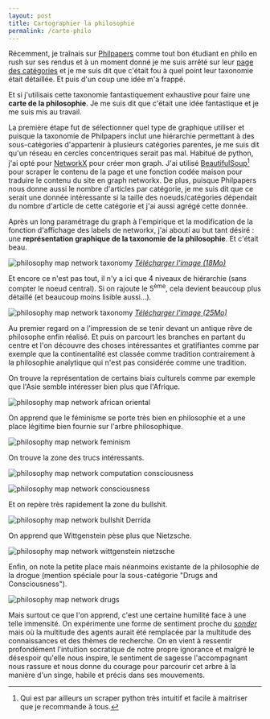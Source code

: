 ```yaml
---
layout: post
title: Cartographier la philosophie
permalink: /carte-philo
---
```


Récemment, je traînais sur [Philpapers](http://philpapers.org) comme tout bon étudiant en philo en rush sur ses rendus et à un moment donné je me suis arrêté sur leur [page des catégories](http://philpapers.org/browse/all) et je me suis dit que c'était fou à quel point leur taxonomie était détaillée. Et puis d'un coup une idée m'a frappé.

Et si j'utilisais cette taxonomie fantastiquement exhaustive pour faire une **carte de la philosophie**. Je me suis dit que c'était une idée fantastique et je me suis mis au travail.

La première étape fut de sélectionner quel type de graphique utiliser et puisque la taxonomie de Philpapers inclut une hiérarchie permettant à des sous-catégories d'appartenir à plusieurs catégories parentes, je me suis dit qu'un réseau en cercles concentriques serait pas mal. Habitué de python, j'ai opté pour [NetworkX](https://networkx.github.io/) pour créer mon graph. J'ai utilisé [BeautifulSoup](https://www.crummy.com/software/BeautifulSoup/bs4/doc/)[^fn-beautsoup] pour scraper le contenu de la page et une fonction codée maison pour traduire le contenu du site en graph networkx. De plus, puisque Philpapers nous donne aussi le nombre d'articles par catégorie, je me suis dit que ce serait une donnée intéressante si la taille des noeuds/catégories dépendait du nombre d'article de cette catégorie et j'ai aussi agrégé cette donnée.

Après un long paramétrage du graph à l'empirique et la modification de la fonction d'affichage des labels de networkx, j'ai abouti au but tant désiré : une **représentation graphique de la taxonomie de la philosophie**. Et c'était beau.

![philosophy map network taxonomy](/images/philo4layersthumbnail.jpg)
*[Télécharger l'image (18Mo)](/images/philo4layers.jpg)*

Et encore ce n'est pas tout, il n'y a ici que 4 niveaux de hiérarchie (sans compter le noeud central). Si on rajoute le 5<sup>ème</sup>, cela devient beaucoup plus détaillé (et beaucoup moins lisible aussi...).

![philosophy map network taxonomy](/images/philo5layersthumbnail.jpg)
*[Télécharger l'image (25Mo)](/images/graph5layersdebugeddown.jpg)*

Au premier regard on a l'impression de se tenir devant un antique rêve de philosophe enfin réalisé. Et puis on parcourt les branches en partant du centre et l'on découvre des choses intéressantes et gratifiantes comme par exemple que la continentalité est classée comme tradition contrairement à la philosophie analytique qui n'est pas considérée comme une tradition.

On trouve la représentation de certains biais culturels comme par exemple que l'Asie semble intéresser bien plus que l'Afrique.

![philosophy map network african oriental](https://github.com/valentinlageard/valentinlageard.github.io/raw/master/images/philoafroasia.jpg)

On apprend que le féminisme se porte très bien en philosophie et a une place légitime bien fournie sur l'arbre philosophique.

![philosophy map network feminism](https://github.com/valentinlageard/valentinlageard.github.io/raw/master/images/philofeminism.jpg)

On trouve la zone des trucs intéressants.

![philosophy map network computation consciousness](https://github.com/valentinlageard/valentinlageard.github.io/raw/master/images/philocool.jpg)

![philosophy map network consciousness ](https://github.com/valentinlageard/valentinlageard.github.io/raw/master/images/philoconscious.jpg)

Et on repère très rapidement la zone du bullshit.

![philosophy map network bullshit Derrida](https://github.com/valentinlageard/valentinlageard.github.io/raw/master/images/philobullshit.jpg)

On apprend que Wittgenstein pèse plus que Nietzsche.

![philosophy map network wittgenstein nietzsche](https://github.com/valentinlageard/valentinlageard.github.io/raw/master/images/philowittgynietzsche.jpg)

Enfin, on note la petite place mais néanmoins existante de la philosophie de la drogue (mention spéciale pour la sous-catégorie "Drugs and Consciousness").

![philosophy map network drugs](https://github.com/valentinlageard/valentinlageard.github.io/raw/master/images/philodrugs.jpg)

Mais surtout ce que l'on apprend, c'est une certaine humilité face à une telle immensité. On expérimente une forme de sentiment proche du [*sonder*](http://www.dictionaryofobscuresorrows.com/post/23536922667/sonder) mais où la multitude des agents aurait été remplacée par la multitude des connaissances et des thèmes de recherche. On en vient à ressentir profondément l'intuition socratique de notre propre ignorance et malgré le désespoir qu'elle nous inspire, le sentiment de sagesse l'accompagnant nous rassure et nous donne du courage pour parcourir cet arbre à la manière d'un singe, habile et précis dans ses mouvements.

[^fn-beautsoup]: Qui est par ailleurs un scraper python très intuitif et facile à maitriser que je recommande à tous.
